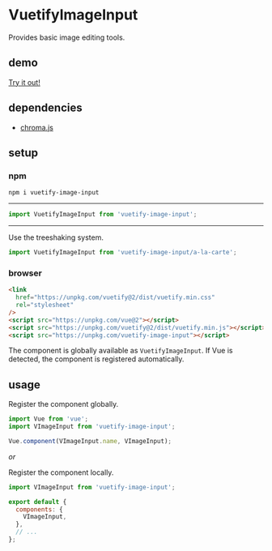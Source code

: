 # VuetifyImageInput

Provides basic image editing tools.

## demo

[Try it out!](https://seregpie.github.io/VuetifyImageInput/)

## dependencies

- [chroma.js](https://github.com/gka/chroma.js)

## setup

### npm

```shell
npm i vuetify-image-input
```

---

```javascript
import VuetifyImageInput from 'vuetify-image-input';
```

---

Use the treeshaking system.

```javascript
import VuetifyImageInput from 'vuetify-image-input/a-la-carte';
```

### browser

```html
<link
  href="https://unpkg.com/vuetify@2/dist/vuetify.min.css"
  rel="stylesheet"
/>
<script src="https://unpkg.com/vue@2"></script>
<script src="https://unpkg.com/vuetify@2/dist/vuetify.min.js"></script>
<script src="https://unpkg.com/vuetify-image-input"></script>
```

The component is globally available as `VuetifyImageInput`. If Vue is detected, the component is registered automatically.

## usage

Register the component globally.

```javascript
import Vue from 'vue';
import VImageInput from 'vuetify-image-input';

Vue.component(VImageInput.name, VImageInput);
```

*or*

Register the component locally.

```javascript
import VImageInput from 'vuetify-image-input';

export default {
  components: {
    VImageInput,
  },
  // ...
};
```
